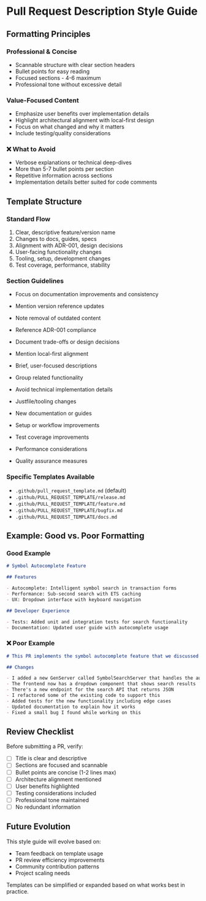 # Pull Request Description Style Guide

## Formatting Principles

### Professional & Concise

- Scannable structure with clear section headers
- Bullet points for easy reading
- Focused sections - 4-6 maximum
- Professional tone without excessive detail

### Value-Focused Content

- Emphasize user benefits over implementation details
- Highlight architectural alignment with local-first design
- Focus on what changed and why it matters
- Include testing/quality considerations

### ❌ What to Avoid

- Verbose explanations or technical deep-dives
- More than 5-7 bullet points per section
- Repetitive information across sections
- Implementation details better suited for code comments

## Template Structure

### Standard Flow

1.  Clear, descriptive feature/version name
2.  Changes to docs, guides, specs
3.  Alignment with ADR-001, design decisions
4.  User-facing functionality changes
5.  Tooling, setup, development changes
6.  Test coverage, performance, stability

### Section Guidelines

- Focus on documentation improvements and consistency
- Mention version reference updates
- Note removal of outdated content

- Reference ADR-001 compliance
- Document trade-offs or design decisions
- Mention local-first alignment

- Brief, user-focused descriptions
- Group related functionality
- Avoid technical implementation details

- Justfile/tooling changes
- New documentation or guides
- Setup or workflow improvements

- Test coverage improvements
- Performance considerations
- Quality assurance measures

### Specific Templates Available

- `.github/pull_request_template.md` (default)
- `.github/PULL_REQUEST_TEMPLATE/release.md`
- `.github/PULL_REQUEST_TEMPLATE/feature.md`
- `.github/PULL_REQUEST_TEMPLATE/bugfix.md`
- `.github/PULL_REQUEST_TEMPLATE/docs.md`

## Example: Good vs. Poor Formatting

### Good Example

```markdown
# Symbol Autocomplete Feature

## Features

- Autocomplete: Intelligent symbol search in transaction forms
- Performance: Sub-second search with ETS caching
- UX: Dropdown interface with keyboard navigation

## Developer Experience

- Tests: Added unit and integration tests for search functionality
- Documentation: Updated user guide with autocomplete usage
```

### ❌ Poor Example

```markdown
# This PR implements the symbol autocomplete feature that we discussed

## Changes

- I added a new GenServer called SymbolSearchServer that handles the autocomplete functionality by querying the symbols table and caching results in ETS for performance
- The frontend now has a dropdown component that shows search results
- There's a new endpoint for the search API that returns JSON
- I refactored some of the existing code to support this
- Added tests for the new functionality including edge cases
- Updated documentation to explain how it works
- Fixed a small bug I found while working on this
```

## Review Checklist

Before submitting a PR, verify:

- [ ] Title is clear and descriptive
- [ ] Sections are focused and scannable
- [ ] Bullet points are concise (1-2 lines max)
- [ ] Architecture alignment mentioned
- [ ] User benefits highlighted
- [ ] Testing considerations included
- [ ] Professional tone maintained
- [ ] No redundant information

## Future Evolution

This style guide will evolve based on:

- Team feedback on template usage
- PR review efficiency improvements
- Community contribution patterns
- Project scaling needs

Templates can be simplified or expanded based on what works best in practice.
